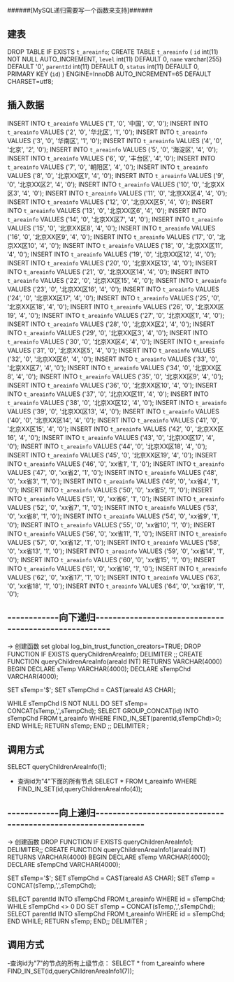 ######[MySQL递归需要写一个函数来支持]######

## 建表
DROP TABLE IF EXISTS `t_areainfo`;
CREATE TABLE `t_areainfo` (
 `id` int(11) NOT NULL AUTO_INCREMENT,
 `level` int(11) DEFAULT 0,
 `name` varchar(255) DEFAULT '0',
 `parentId` int(11) DEFAULT 0,
 `status` int(11) DEFAULT 0,
 PRIMARY KEY (`id`)
) ENGINE=InnoDB AUTO_INCREMENT=65 DEFAULT CHARSET=utf8;

## 插入数据
INSERT INTO `t_areainfo` VALUES ('1', '0', '中国', '0', '0');
INSERT INTO `t_areainfo` VALUES ('2', '0', '华北区', '1', '0');
INSERT INTO `t_areainfo` VALUES ('3', '0', '华南区', '1', '0');
INSERT INTO `t_areainfo` VALUES ('4', '0', '北京', '2', '0');
INSERT INTO `t_areainfo` VALUES ('5', '0', '海淀区', '4', '0');
INSERT INTO `t_areainfo` VALUES ('6', '0', '丰台区', '4', '0');
INSERT INTO `t_areainfo` VALUES ('7', '0', '朝阳区', '4', '0');
INSERT INTO `t_areainfo` VALUES ('8', '0', '北京XX区1', '4', '0');
INSERT INTO `t_areainfo` VALUES ('9', '0', '北京XX区2', '4', '0');
INSERT INTO `t_areainfo` VALUES ('10', '0', '北京XX区3', '4', '0');
INSERT INTO `t_areainfo` VALUES ('11', '0', '北京XX区4', '4', '0');
INSERT INTO `t_areainfo` VALUES ('12', '0', '北京XX区5', '4', '0');
INSERT INTO `t_areainfo` VALUES ('13', '0', '北京XX区6', '4', '0');
INSERT INTO `t_areainfo` VALUES ('14', '0', '北京XX区7', '4', '0');
INSERT INTO `t_areainfo` VALUES ('15', '0', '北京XX区8', '4', '0');
INSERT INTO `t_areainfo` VALUES ('16', '0', '北京XX区9', '4', '0');
INSERT INTO `t_areainfo` VALUES ('17', '0', '北京XX区10', '4', '0');
INSERT INTO `t_areainfo` VALUES ('18', '0', '北京XX区11', '4', '0');
INSERT INTO `t_areainfo` VALUES ('19', '0', '北京XX区12', '4', '0');
INSERT INTO `t_areainfo` VALUES ('20', '0', '北京XX区13', '4', '0');
INSERT INTO `t_areainfo` VALUES ('21', '0', '北京XX区14', '4', '0');
INSERT INTO `t_areainfo` VALUES ('22', '0', '北京XX区15', '4', '0');
INSERT INTO `t_areainfo` VALUES ('23', '0', '北京XX区16', '4', '0');
INSERT INTO `t_areainfo` VALUES ('24', '0', '北京XX区17', '4', '0');
INSERT INTO `t_areainfo` VALUES ('25', '0', '北京XX区18', '4', '0');
INSERT INTO `t_areainfo` VALUES ('26', '0', '北京XX区19', '4', '0');
INSERT INTO `t_areainfo` VALUES ('27', '0', '北京XX区1', '4', '0');
INSERT INTO `t_areainfo` VALUES ('28', '0', '北京XX区2', '4', '0');
INSERT INTO `t_areainfo` VALUES ('29', '0', '北京XX区3', '4', '0');
INSERT INTO `t_areainfo` VALUES ('30', '0', '北京XX区4', '4', '0');
INSERT INTO `t_areainfo` VALUES ('31', '0', '北京XX区5', '4', '0');
INSERT INTO `t_areainfo` VALUES ('32', '0', '北京XX区6', '4', '0');
INSERT INTO `t_areainfo` VALUES ('33', '0', '北京XX区7', '4', '0');
INSERT INTO `t_areainfo` VALUES ('34', '0', '北京XX区8', '4', '0');
INSERT INTO `t_areainfo` VALUES ('35', '0', '北京XX区9', '4', '0');
INSERT INTO `t_areainfo` VALUES ('36', '0', '北京XX区10', '4', '0');
INSERT INTO `t_areainfo` VALUES ('37', '0', '北京XX区11', '4', '0');
INSERT INTO `t_areainfo` VALUES ('38', '0', '北京XX区12', '4', '0');
INSERT INTO `t_areainfo` VALUES ('39', '0', '北京XX区13', '4', '0');
INSERT INTO `t_areainfo` VALUES ('40', '0', '北京XX区14', '4', '0');
INSERT INTO `t_areainfo` VALUES ('41', '0', '北京XX区15', '4', '0');
INSERT INTO `t_areainfo` VALUES ('42', '0', '北京XX区16', '4', '0');
INSERT INTO `t_areainfo` VALUES ('43', '0', '北京XX区17', '4', '0');
INSERT INTO `t_areainfo` VALUES ('44', '0', '北京XX区18', '4', '0');
INSERT INTO `t_areainfo` VALUES ('45', '0', '北京XX区19', '4', '0');
INSERT INTO `t_areainfo` VALUES ('46', '0', 'xx省1', '1', '0');
INSERT INTO `t_areainfo` VALUES ('47', '0', 'xx省2', '1', '0');
INSERT INTO `t_areainfo` VALUES ('48', '0', 'xx省3', '1', '0');
INSERT INTO `t_areainfo` VALUES ('49', '0', 'xx省4', '1', '0');
INSERT INTO `t_areainfo` VALUES ('50', '0', 'xx省5', '1', '0');
INSERT INTO `t_areainfo` VALUES ('51', '0', 'xx省6', '1', '0');
INSERT INTO `t_areainfo` VALUES ('52', '0', 'xx省7', '1', '0');
INSERT INTO `t_areainfo` VALUES ('53', '0', 'xx省8', '1', '0');
INSERT INTO `t_areainfo` VALUES ('54', '0', 'xx省9', '1', '0');
INSERT INTO `t_areainfo` VALUES ('55', '0', 'xx省10', '1', '0');
INSERT INTO `t_areainfo` VALUES ('56', '0', 'xx省11', '1', '0');
INSERT INTO `t_areainfo` VALUES ('57', '0', 'xx省12', '1', '0');
INSERT INTO `t_areainfo` VALUES ('58', '0', 'xx省13', '1', '0');
INSERT INTO `t_areainfo` VALUES ('59', '0', 'xx省14', '1', '0');
INSERT INTO `t_areainfo` VALUES ('60', '0', 'xx省15', '1', '0');
INSERT INTO `t_areainfo` VALUES ('61', '0', 'xx省16', '1', '0');
INSERT INTO `t_areainfo` VALUES ('62', '0', 'xx省17', '1', '0');
INSERT INTO `t_areainfo` VALUES ('63', '0', 'xx省18', '1', '0');
INSERT INTO `t_areainfo` VALUES ('64', '0', 'xx省19', '1', '0');

## ------------向下递归------------------------------------------------------
-> 创建函数
set global log_bin_trust_function_creators=TRUE;
DROP FUNCTION IF EXISTS queryChildrenAreaInfo;
DELIMITER ;;
CREATE FUNCTION queryChildrenAreaInfo(areaId INT)
RETURNS VARCHAR(4000)
BEGIN
DECLARE sTemp VARCHAR(4000);
DECLARE sTempChd VARCHAR(4000);

SET sTemp='$';
SET sTempChd = CAST(areaId AS CHAR);

WHILE sTempChd IS NOT NULL DO
SET sTemp= CONCAT(sTemp,',',sTempChd);
SELECT GROUP_CONCAT(id) INTO sTempChd FROM t_areainfo WHERE FIND_IN_SET(parentId,sTempChd)>0;
END WHILE;
RETURN sTemp;
END
;;
DELIMITER ;

## 调用方式
SELECT queryChildrenAreaInfo(1);

- 查询id为"4"下面的所有节点
SELECT * FROM t_areainfo WHERE FIND_IN_SET(id,queryChildrenAreaInfo(4));

## ------------向上递归--------------------------------------------------------------
-> 创建函数
DROP FUNCTION IF EXISTS queryChildrenAreaInfo1;
DELIMITER;;
CREATE FUNCTION queryChildrenAreaInfo1(areaId INT)
RETURNS VARCHAR(4000)
BEGIN
DECLARE sTemp VARCHAR(4000);
DECLARE sTempChd VARCHAR(4000);

SET sTemp='$';
SET sTempChd = CAST(areaId AS CHAR);
SET sTemp = CONCAT(sTemp,',',sTempChd);

SELECT parentId INTO sTempChd FROM t_areainfo WHERE id = sTempChd;
WHILE sTempChd <> 0 DO
SET sTemp = CONCAT(sTemp,',',sTempChd);
SELECT parentId INTO sTempChd FROM t_areainfo WHERE id = sTempChd;
END WHILE;
RETURN sTemp;
END;;
DELIMITER ;

## 调用方式
-查询id为"7"的节点的所有上级节点：
SELECT * from t_areainfo where FIND_IN_SET(id,queryChildrenAreaInfo1(7));